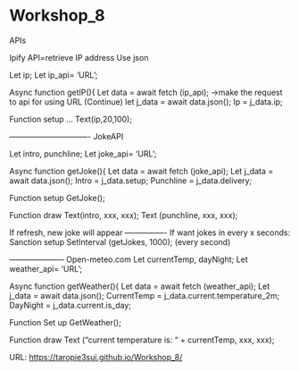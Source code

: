 # Workshop_8

APIs

Ipify API=retrieve IP address
Use json

Let ip;
Let ip_api= ‘URL’;

Async function getIP(){
Let data = await fetch (ip_api);
->make the request to api for using URL
(Continue) let j_data = await data.json();
Ip = j_data.ip;

Function setup
…
Text(ip,20,100);

——————————-
 JokeAPI

Let intro, punchline;
Let joke_api= ‘URL’;

Async function getJoke(){
Let data = await fetch (joke_api);
Let j_data = await data.json();
Intro = j_data.setup;
Punchline = j_data.delivery;

Function setup
GetJoke();

Function draw
Text(intro, xxx, xxx);
Text (punchline, xxx, xxx);

If refresh, new joke will appear
—————-
If want jokes in every x seconds:
Sanction setup
SetInterval (getJokes, 1000); (every second)

———————
Open-meteo.com
Let currentTemp, dayNight;
Let weather_api= ‘URL’;

Async function getWeather(){
Let data = await fetch (weather_api);
Let j_data = await data.json();
CurrentTemp = j_data.current.temperature_2m;
DayNight = j_data.current.is_day;

Function Set up
GetWeather();

Function draw
Text (“current temperature is: “ + currentTemp, xxx, xxx); 

URL: https://taropie3sui.github.io/Workshop_8/
